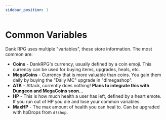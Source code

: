 ```yaml
---
sidebar_position: 1
---
```


# Common Variables
Dank RPG uses multiple "variables", these store information. The most common are:
- **Coins** - DankRPG's currency, usually defined by a coin emoji. This currency can be used for buying items, upgrades, heals, etc.
- **MegaCoins** - Currency that is more valuable than coins. You gain them daily by buying the "Daily MC" upgrade in "d!megashop".
- **ATK** - Attack, currently does nothing! **Plans to integrate this with Dungeon and MegaCoins soon...**
- **HP** - This is how much health a user has left, defined by a heart emote. If you run out of HP you die and lose your common variables.
- **MaxHP** - The max amount of health you can heal to. Can be upgraded with hpDrops from `d!shop`.
